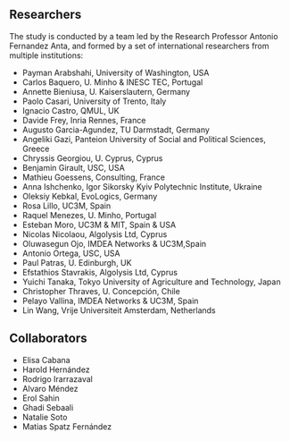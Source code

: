 ## Researchers

The study is conducted by a team led by the Research Professor Antonio Fernandez Anta, and formed by a set of international researchers from multiple institutions:

- Payman Arabshahi, University of Washington, USA
- Carlos Baquero, U. Minho & INESC TEC, Portugal
- Annette Bieniusa, U. Kaiserslautern, Germany
- Paolo Casari, University of Trento, Italy
- Ignacio Castro, QMUL, UK
- Davide Frey, Inria Rennes, France
- Augusto Garcia-Agundez, TU Darmstadt, Germany
- Angeliki Gazi, Panteion University of Social and Political Sciences, Greece
- Chryssis Georgiou, U. Cyprus, Cyprus
- Benjamin Girault, USC, USA
- Mathieu Goessens, Consulting, France
- Anna Ishchenko, Igor Sikorsky Kyiv Polytechnic Institute, Ukraine
- Oleksiy Kebkal, EvoLogics, Germany
- Rosa Lillo, UC3M, Spain
- Raquel Menezes, U. Minho, Portugal
- Esteban Moro, UC3M & MIT, Spain & USA
- Nicolas Nicolaou, Algolysis Ltd, Cyprus
- Oluwasegun Ojo, IMDEA Networks & UC3M,Spain
- Antonio Ortega, USC, USA
- Paul Patras, U. Edinburgh, UK
- Efstathios Stavrakis, Algolysis Ltd, Cyprus
- Yuichi Tanaka, Tokyo University of Agriculture and Technology, Japan
- Christopher Thraves, U. Concepción, Chile
- Pelayo Vallina, IMDEA Networks & UC3M, Spain
- Lin Wang, Vrije Universiteit Amsterdam, Netherlands

## Collaborators

- Elisa Cabana
- Harold Hernández
- Rodrigo Irarrazaval
- Alvaro Méndez
- Erol Sahin
- Ghadi Sebaali
- Natalie Soto
- Matias Spatz Fernández
